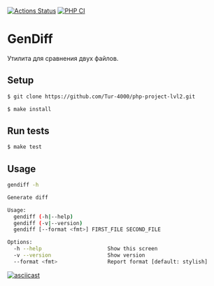 [![Actions Status](https://github.com/Tur-4000/php-project-lvl2/workflows/hexlet-check/badge.svg)](https://github.com/Tur-4000/php-project-lvl2/actions)
[![PHP CI](https://github.com/Tur-4000/php-project-lvl2/workflows/PHP%20CI/badge.svg)](https://github.com/Tur-4000/php-project-lvl2/actions)

# GenDiff

Утилита для сравнения двух файлов.

## Setup

```sh
$ git clone https://github.com/Tur-4000/php-project-lvl2.git

$ make install
```

## Run tests

```sh
$ make test
```

## Usage

```sh
gendiff -h

Generate diff

Usage:
  gendiff (-h|--help)
  gendiff (-v|--version)
  gendiff [--format <fmt>] FIRST_FILE SECOND_FILE

Options:
  -h --help                     Show this screen
  -v --version                  Show version
  --format <fmt>                Report format [default: stylish]
```

[![asciicast](https://asciinema.org/a/388341.svg)](https://asciinema.org/a/388341)
